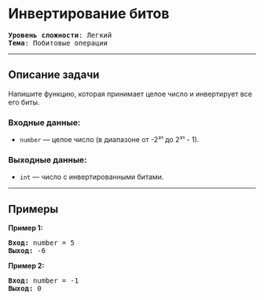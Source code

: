 # Инвертирование битов

<pre>
<b>Уровень сложности</b>: Легкий  
<b>Тема</b>: Побитовые операции  
</pre>

---

## Описание задачи  
Напишите функцию, которая принимает целое число и инвертирует все его биты.

### Входные данные:  
- `number` — целое число (в диапазоне от -2³¹ до 2³¹ - 1).

### Выходные данные:  
- `int` — число с инвертированными битами.

---

## Примеры

<p><strong class="example">Пример 1:</strong></p>
<pre><strong>Вход:</strong> number = 5
<strong>Выход:</strong> -6
</pre>

<p><strong class="example">Пример 2:</strong></p>
<pre><strong>Вход:</strong> number = -1
<strong>Выход:</strong> 0
</pre>